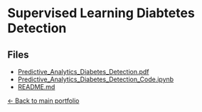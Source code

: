 # Supervised Learning Diabtetes Detection

## Files

- [Predictive_Analytics_Diabetes_Detection.pdf](./Predictive_Analytics_Diabetes_Detection.pdf)
- [Predictive_Analytics_Diabetes_Detection_Code.ipynb](./Predictive_Analytics_Diabetes_Detection_Code.ipynb)
- [README.md](./README.md)

[← Back to main portfolio](../index.md)
